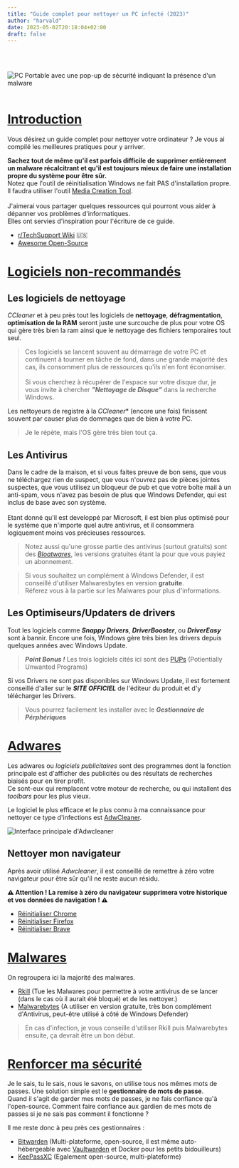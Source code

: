 ```yaml
---
title: "Guide complet pour nettoyer un PC infecté (2023)"
author: "harvald"
date: 2023-05-02T20:18:04+02:00
draft: false
---
```


<br/>
<br/>

![PC Portable avec une pop-up de sécurité indiquant la présence d'un malware](/img/malwarebanner.jpg)
<br/>
<br/>

# [Introduction](#introduction)

Vous désirez un guide complet pour nettoyer votre ordinateur ? Je vous ai compilé les meilleures pratiques pour y arriver.

**Sachez tout de même qu'il est parfois difficile de supprimer entièrement un malware récalcitrant et qu'il est toujours mieux de faire une installation propre du système pour être sûr.** 
<br/> Notez que l'outil de réinitialisation Windows ne fait PAS d'installation propre. Il faudra utiliser l'outil [Media Creation Tool](https://www.microsoft.com/fr-fr/software-download/windows10ISO). <br/> <br/>
J'aimerai vous partager quelques ressources qui pourront vous aider à dépanner vos problèmes d'informatiques.\
Elles ont servies d'inspiration pour l'écriture de ce guide.

- [r/TechSupport Wiki](https://rtech.support/docs/safety-security/malware-guide.html) 🇺🇸
- [Awesome Open-Source](https://placeholder.com)



# [Logiciels non-recommandés](#logiciels-non-recommandés)

## Les logiciels de nettoyage
  *CCleaner* et à peu près tout les logiciels de **nettoyage**, **défragmentation**, **optimisation de la RAM** seront juste une surcouche de plus pour votre OS qui gère très bien la ram ainsi que le nettoyage des fichiers temporaires tout seul. <br/>
  >Ces logiciels se lancent souvent au démarrage de votre PC et continuent à tourner en tâche de fond, dans une grande majorité des cas, ils consomment plus de ressources qu'ils n'en font économiser.<br/> <br/>
  > Si vous cherchez à récupérer de l'espace sur votre disque dur, je vous invite à chercher ***"Nettoyage de Disque"*** dans la recherche Windows.

  Les nettoyeurs de registre à la *CCleaner** (encore une fois) finissent souvent par causer plus de dommages que de bien à votre PC. <br/>
  > Je le répète, mais l'OS gère très bien tout ça.

  ## Les Antivirus
Dans le cadre de la maison, et si vous faites preuve de bon sens, que vous ne téléchargez rien de suspect, que vous n'ouvrez pas de pièces jointes suspectes, que vous utilisez un bloqueur de pub et que votre boîte mail à un anti-spam, vous n'avez pas besoin de plus que Windows Defender, qui est inclus de base avec son système. <br/> <br/>
Etant donné qu'il est developpé par Microsoft, il est bien plus optimisé pour le système que n'importe quel autre antivirus, et il consommera logiquement moins vos précieuses ressources.
> Notez aussi qu'une grosse partie des antivirus (surtout gratuits) sont des [*Bloatwares*](https://www.google.com/url?sa=t&rct=j&q=&esrc=s&source=web&cd=&cad=rja&uact=8&ved=2ahUKEwjNs5P4qNf-AhUwVKQEHZeEBlsQmhN6BAhdEAI&url=https%3A%2F%2Ffr.wikipedia.org%2Fwiki%2FBloatware&usg=AOvVaw1rxAYEV993qfzbAJGcVoCC), les versions gratuites étant la pour que vous payiez un abonnement.

> Si vous souhaitez un complément à Windows Defender, il est conseillé d'utiliser Malwaresbytes en version **gratuite**.<br/>
> Réferez vous à la partie sur les Malwares pour plus d'informations.
  
  ## Les Optimiseurs/Updaters de drivers

Tout les logiciels comme ***Snappy Drivers***, ***DriverBooster***, ou ***DriverEasy*** sont à bannir. Encore une fois, Windows gère très bien les drivers depuis quelques années avec Windows Update. <br/>
>***Point Bonus !*** Les trois logiciels cités ici sont des [PUPs](https://www.malekal.com/adwares-pup-protection/) (Potientially Unwanted Programs)

 Si vos Drivers ne sont pas disponibles sur Windows Update, il est fortement conseillé d'aller sur le ***SITE OFFICIEL*** de l'éditeur du produit et d'y télécharger les Drivers. <br/>
> Vous pourrez facilement les installer avec le ***Gestionnaire de Pérphériques***


# [Adwares](#adwares)

Les adwares ou *logiciels publicitaires* sont des programmes dont la fonction principale est d'afficher des publicités ou des résultats de recherches biaisés pour en tirer profit. \
Ce sont-eux qui remplacent votre moteur de recherche, ou qui installent des *toolbars* pour les plus vieux.

Le logiciel le plus efficace et le plus connu à ma connaissance pour nettoyer ce type d'infections est [AdwCleaner](https://fr.malwarebytes.com/adwcleaner/).

![Interface principale d'Adwcleaner](/img/adwcleaner.png)

## Nettoyer mon navigateur

Après avoir utilisé *Adwcleaner*, il est conseillé de remettre à zéro votre navigateur pour être sûr qu'il ne reste aucun résidu.

****⚠️ Attention ! La remise à zéro du navigateur supprimera votre historique et vos données de navigation ! ⚠️****

- [Réinitialiser Chrome](https://support.google.com/chrome/answer/2765944?hl=fr&co=GENIE.Platform%3DDesktop)
- [Réinitialiser Firefox](https://support.mozilla.org/fr/kb/reparer-firefox-reinitialiser-modules-parametres)
- [Réinitialiser Brave](https://support.brave.com/hc/en-us/articles/360017903152-How-do-I-reset-Brave-settings-to-default-)

# [Malwares](#malwares)

On regroupera ici la majorité des malwares.

- [Rkill](https://www.bleepingcomputer.com/download/rkill/) (Tue les Malwares pour permettre à votre antivirus de se lancer (dans le cas où il aurait été bloqué) et de les nettoyer.)
- [Malwarebytes](https://www.malwarebytes.com) (A utiliser en version gratuite, très bon complément d'Antivirus, peut-être utilisé à côté de Windows Defender)

> En cas d'infection, je vous conseille d'utiliser Rkill puis Malwarebytes ensuite, ça devrait être un bon début.

# [Renforcer ma sécurité](#renforcer-ma-sécurité)

Je le sais, tu le sais, nous le savons, on utilise tous nos mêmes mots de passes. Une solution simple est le **gestionnaire de mots de passe**. <br/>
Quand il s'agit de garder mes mots de passes, je ne fais confiance qu'à l'open-source. Comment faire confiance aux gardien de mes mots de passes si je ne sais pas comment il fonctionne ? <br/>

Il me reste donc à peu près ces gestionnaires :

- [Bitwarden](https://bitwarden.com) (Multi-plateforme, open-source, il est même auto-hébergeable avec [Vaultwarden](https://github.com/dani-garcia/vaultwarden) et Docker pour les petits bidouilleurs)
- [KeePassXC](https://keepassxc.org) (Egalement open-source, multi-plateforme)


